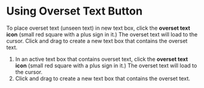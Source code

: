 # Using Overset Text Button

To place overset text (unseen text) in new text box, click the **overset text icon** (small red square with a plus sign in it.) The overset text will load to the cursor. Click and drag to create a new text box that contains the overset text.

1. In an active text box that contains overset text, click the **overset text icon** (small red square with a plus sign in it.) The overset text will load to the cursor.&#x20;
2. Click and drag to create a new text box that contains the overset text.&#x20;
